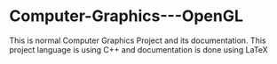 # Computer-Graphics---OpenGL
This is normal Computer Graphics Project and its documentation. This project language is using C++ and documentation is done using LaTeX

